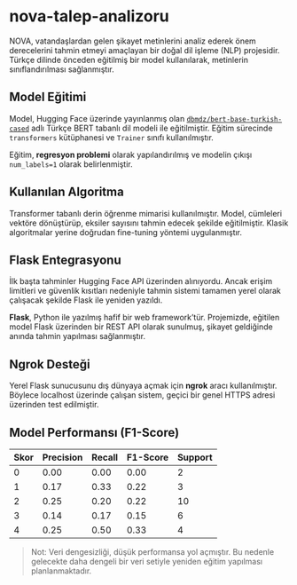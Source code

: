 # nova-talep-analizoru

NOVA, vatandaşlardan gelen şikayet metinlerini analiz ederek önem derecelerini tahmin etmeyi amaçlayan bir doğal dil işleme (NLP) projesidir. Türkçe dilinde önceden eğitilmiş bir model kullanılarak, metinlerin sınıflandırılması sağlanmıştır.

## Model Eğitimi

Model, Hugging Face üzerinde yayınlanmış olan [`dbmdz/bert-base-turkish-cased`](https://huggingface.co/dbmdz/bert-base-turkish-cased) adlı Türkçe BERT tabanlı dil modeli ile eğitilmiştir. Eğitim sürecinde `transformers` kütüphanesi ve `Trainer` sınıfı kullanılmıştır.

Eğitim, **regresyon problemi** olarak yapılandırılmış ve modelin çıkışı `num_labels=1` olarak belirlenmiştir.

## Kullanılan Algoritma

Transformer tabanlı derin öğrenme mimarisi kullanılmıştır. Model, cümleleri vektöre dönüştürüp, eksiler sayısını tahmin edecek şekilde eğitilmiştir. Klasik algoritmalar yerine doğrudan fine-tuning yöntemi uygulanmıştır.

## Flask Entegrasyonu

İlk başta tahminler Hugging Face API üzerinden alınıyordu. Ancak erişim limitleri ve güvenlik kısıtları nedeniyle tahmin sistemi tamamen yerel olarak çalışacak şekilde Flask ile yeniden yazıldı.

**Flask**, Python ile yazılmış hafif bir web framework’tür. Projemizde, eğitilen model Flask üzerinden bir REST API olarak sunulmuş, şikayet geldiğinde anında tahmin yapılması sağlanmıştır.

## Ngrok Desteği

Yerel Flask sunucusunu dış dünyaya açmak için **ngrok** aracı kullanılmıştır. Böylece localhost üzerinde çalışan sistem, geçici bir genel HTTPS adresi üzerinden test edilmiştir.

## Model Performansı (F1-Score)

| Skor | Precision | Recall | F1-Score | Support |
|------|-----------|--------|----------|---------|
| 0    | 0.00      | 0.00   | 0.00     | 2       |
| 1    | 0.17      | 0.33   | 0.22     | 3       |
| 2    | 0.25      | 0.20   | 0.22     | 10      |
| 3    | 0.14      | 0.17   | 0.15     | 6       |
| 4    | 0.25      | 0.50   | 0.33     | 4       |

> Not: Veri dengesizliği, düşük performansa yol açmıştır. Bu nedenle gelecekte daha dengeli bir veri setiyle yeniden eğitim yapılması planlanmaktadır.
